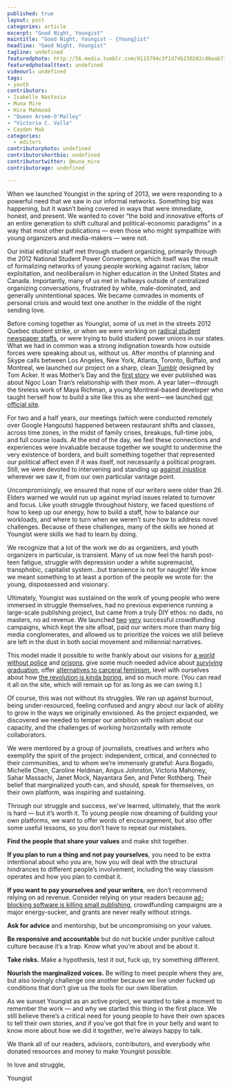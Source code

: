 ```yaml
---
published: true
layout: post
categories: article
excerpt: "Good Night, Youngist"
maintitle: "Good Night, Youngist - {Young}ist"
headline: "Good Night, Youngist"
tagline: undefined
featuredphoto: http://56.media.tumblr.com/8115794c3f1d74b230202c46eab71e25/tumblr_n34jogKmP51sp5io1o1_1280.png
featuredphotoalttext: undefined
videourl: undefined
tags: 
- youth
contributors:
- Isabelle Nastasia
- Muna Mire
- Hira Mahmood
- "Queen Arsem-O'Malley"
- "Victoria C. Valle"
- Cayden Mak
categories: 
  - editors
contributorphoto: undefined
contributorshortbio: undefined
contributortwitter: @muna_mire
contributorage: undefined

---
```


When we launched Youngist in the spring of 2013, we were responding to a powerful need that we saw in our informal networks. Something big was happening, but it wasn’t being covered in ways that were immediate, honest, and present. We wanted to cover “the bold and innovative efforts of an entire generation to shift cultural and political-economic paradigms” in a way that most other publications — even those who might sympathize with young organizers and media-makers — were not.

Our initial editorial staff met through student organizing, primarily through the 2012 National Student Power Convergence, which itself was the result of formalizing networks of young people working against racism, labor exploitation, and neoliberalism in higher education in the United States and Canada. Importantly, many of us met in hallways outside of centralized organizing conversations, frustrated by white, male-dominated, and generally unintentional spaces. We became comrades in moments of personal crisis and would text one another in the middle of the night sending love. 

Before coming together as Youngist, some of us met in the streets 2012 Quebec student strike, or when we were working on [radical student](http://www.mcgilldaily.com/) [newspaper staffs](http://thestrand.ca/), or were trying to build student power unions in our states. What we had in common was a strong indignation towards how outside forces were speaking about us, without us. After months of planning and Skype calls between Los Angeles, New York, Atlanta, Toronto, Buffalo, and Montreal, we launched our project on a sharp, clean [Tumblr](http://youngist.tumblr.com/) designed by Tom Acker. It was Mother’s Day and the [first story](http://youngist.org/my-movement-mom/#.VtzX9ClAc5t) we ever published was about Ngoc Loan Tran’s relationship with their mom. A year later—through the tireless work of Maya Richman, a young Montreal-based developer who taught herself how to build a site like this as she went—we launched [our official site](http://youngist.org/).

For two and a half years, our meetings (which were conducted remotely over Google Hangouts) happened between restaurant shifts and classes, across time zones, in the midst of family crises, breakups, full-time jobs, and full course loads. At the end of the day, we feel these connections and experiences were invaluable because together we sought to undermine the very existence of borders, and built something together that represented our political affect even if it was itself, not necessarily a political program. Still, we were devoted to intervening and standing up [against injustice](http://youngist.org/in-white-times/#.VtzYDClAc5t) wherever we saw it, from our own particular vantage point.  

Uncompromisingly, we ensured that none of our writers were older than 26. Elders warned we would run up against myriad issues related to turnover and focus. Like youth struggle throughout history, we faced questions of how to keep up our energy, how to build a staff, how to balance our workloads, and where to turn when we weren’t sure how to address novel challenges. Because of these challenges, many of the skills we honed at Youngist were skills we had to learn by doing.

We recognize that a lot of the work we do as organizers, and youth organizers in particular, is transient. Many of us now feel the harsh post-teen fatigue, struggle with depression under a white supremacist, transphobic, capitalist system…but transience is not for naught! We know we meant something to at least a portion of the people we wrote for: the young, dispossessed and visionary.  

Ultimately, Youngist was sustained on the work of young people who were immersed in struggle themselves, had no previous experience running a large-scale publishing project, but came from a truly DIY ethos: no dads, no masters, no ad revenue. We launched [two](https://www.indiegogo.com/projects/youngist-young-people-powered-media) [very](https://youngist.crowdhoster.com/help-our-new-year-s-wish-come-true) successful crowdfunding campaigns, which kept the site afloat, paid our writers more than many big media conglomerates, and allowed us to prioritize the voices we still believe are left in the dust in both social movement and millennial narratives. 

This model made it possible to write frankly about our visions for [a world without police](http://youngist.org/leaving-cops-behind-in-2015/#.VtzYLilAc5s) and [prisons](http://www.youngist.org/cece-mcdonald-dreams-beyond/#.VtzYOylAc5t), give some much needed advice about [surviving graduation](http://www.youngist.org/4-Thing-I-Wish-I-Knew-Before-Graduation/#.VtzYRilAc5t), offer [alternatives to carceral feminism](http://www.youngist.org/why-I-didnt-report/#.VtnoFscw3zI), level with ourselves about how [the revolution is kinda boring](http://www.youngist.org/the-revolution-should-not-be-boring/#.VtzYXilAc5t), and so much more. (You can read it all on the site, which will remain up for as long as we can swing it.)

Of course, this was not without its struggles. We ran up against burnout, being under-resourced, feeling confused and angry about our lack of ability to grow in the ways we originally envisioned. As the project expanded, we discovered we needed to temper our ambition with realism about our capacity, and the challenges of working horizontally with remote collaborators.

We were mentored by a group of journalists, creatives and writers who exemplify the spirit of the project: independent, critical, and connected to their communities, and to whom we’re immensely grateful: Aura Bogado, Michelle Chen, Caroline Heldman, Angus Johnston, Victoria Mahoney, Sahar Massachi, Janet Mock, Nayantara Sen, and Peter Rothberg. Their belief that marginalized youth can, and should, speak for themselves, on their own platform, was inspiring and sustaining.

Through our struggle and success, we’ve learned, ultimately, that the work is hard — but it’s worth it. To young people now dreaming of building your own platforms, we want to offer words of encouragement, but also offer some useful lessons, so you don’t have to repeat our mistakes.

**Find the people that share your values** and make shit together. 

**If you plan to run a thing and not pay yourselves**, you need to be extra intentional about who you are, how you will deal with the structural hindrances to different people’s involvement, including the way classism operates and how you plan to combat it. 

**If you want to pay yourselves and your writers**, we don’t recommend relying on ad revenue. Consider relying on your readers because [ad-blocking software is killing small publishing](https://medium.com/@abolishme/the-advertisement-industrial-complex-8baef189b826#.h8t6tdiyj), crowdfunding campaigns are a major energy-sucker, and grants are never really without strings.

**Ask for advice** and mentorship, but be uncompromising on your values.

**Be responsive and accountable** but do not buckle under punitive callout culture because it’s a trap. Know what you’re about and be about it.

**Take risks.** Make a hypothesis, test it out, fuck up, try something different.

**Nourish the marginalized voices.** Be willing to meet people where they are, but also lovingly challenge one another because we live under fucked up conditions that don’t give us the tools for our own liberation. 

As we sunset Youngist as an active project, we wanted to take a moment to remember the work — and why we started this thing in the first place. We still believe there’s a critical need for young people to have their own spaces to tell their own stories, and if you’ve got that fire in your belly and want to know more about how we did it together, we’re always happy to talk.

We thank all of our readers, advisors, contributors, and everybody who donated resources and money to make Youngist possible.

In love and struggle,

Youngist 

